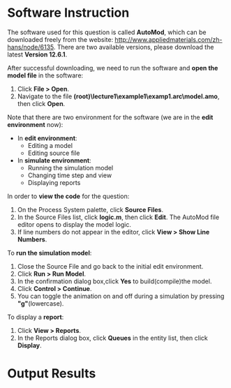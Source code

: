 # Software Instruction

The software used for this question is called **AutoMod**, which can be downloaded freely from the website: http://www.appliedmaterials.com/zh-hans/node/6135. There are two available versions, please download the latest **Version 12.6.1**.

After successful downloading, we need to run the software and **open the model file** in the software:
1. Click **File > Open**.
2. Navigate to the file **(root)\lecture1\example1\examp1.arc\model.amo**, then click **Open**.

Note that there are two environment for the software (we are in the **edit environment** now):
* In **edit environment**:
  * Editing a model
  * Editing source file
* In **simulate environment**:
  * Running the simulation model
  * Changing time step and view
  * Displaying reports
  
In order to **view the code** for the question:
1. On the Process System palette, click **Source Files**.
2. In the Source Files list, click **logic.m**, then click **Edit**. The AutoMod file editor opens to display the model logic.
3. If line numbers do not appear in the editor, click **View > Show Line Numbers**.

To **run the simulation model**:
1. Close the Source File and go back to the initial edit environment.
2. Click **Run > Run Model**.
3. In the confirmation dialog box,click **Yes** to build(compile)the model.
4. Click **Control > Continue**.
5. You can toggle the animation on and off during a simulation by pressing **"g"**(lowercase).

To display a **report**:
1. Click **View > Reports**.
2. In the Reports dialog box, click **Queues** in the entity list, then click **Display**.

# Output Results


